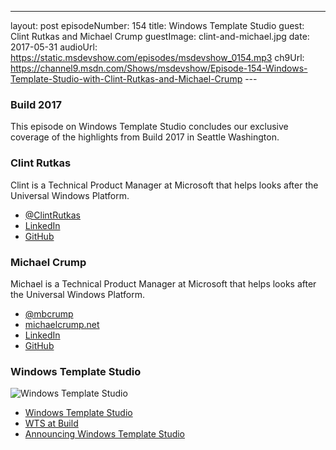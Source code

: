 ---
layout: post
episodeNumber: 154
title: Windows Template Studio
guest: Clint Rutkas and Michael Crump
guestImage: clint-and-michael.jpg
date: 2017-05-31
audioUrl: https://static.msdevshow.com/episodes/msdevshow_0154.mp3
ch9Url: https://channel9.msdn.com/Shows/msdevshow/Episode-154-Windows-Template-Studio-with-Clint-Rutkas-and-Michael-Crump
--- 

### Build 2017

This episode on Windows Template Studio concludes our exclusive coverage of the highlights from Build 2017 in Seattle Washington.

### Clint Rutkas

Clint is a Technical Product Manager at Microsoft that helps looks after the Universal Windows Platform.

 - [@ClintRutkas](https://twitter.com/ClintRutkas)
 - [LinkedIn](https://www.linkedin.com/in/clintrutkas/)
 - [GitHub](https://github.com/crutkas)

### Michael Crump

Michael is a Technical Product Manager at Microsoft that helps looks after the Universal Windows Platform.

 - [@mbcrump](https://twitter.com/mbcrump)
 - [michaelcrump.net](http://michaelcrump.net/)
 - [LinkedIn](https://www.linkedin.com/in/mbcrump/)
 - [GitHub](https://github.com/mbcrump)

### Windows Template Studio

![Windows Template Studio](wts.gif)

 - [Windows Template Studio](http://aka.ms/wts)
 - [WTS at Build](https://channel9.msdn.com/Events/Build/2017/C9L12)
 - [Announcing Windows Template Studio](https://blogs.windows.com/buildingapps/2017/05/16/announcing-windows-template-studio/)

